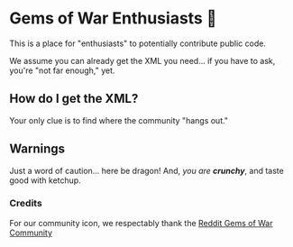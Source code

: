 <!--

**Here are some ideas to get you started:**

🙋‍♀️ A short introduction - what is your organization all about?
🌈 Contribution guidelines - how can the community get involved?
👩‍💻 Useful resources - where can the community find your docs? Is there anything else the community should know?
🍿 Fun facts - what does your team eat for breakfast?
🧙 Remember, you can do mighty things with the power of [Markdown](https://docs.github.com/github/writing-on-github/getting-started-with-writing-and-formatting-on-github/basic-writing-and-formatting-syntax)
-->
# Gems of War Enthusiasts 👋

This is a place for "enthusiasts" to potentially contribute public code.

We assume you can already get the XML you need... if you have to ask, you're "not far enough," yet.

## How do I get the XML?

Your only clue is to find where the community "hangs out."

## Warnings

Just a word of caution... here be dragon! And, *you are* ***crunchy***, and taste good with ketchup.

### Credits

For our community icon, we respectably thank the [Reddit Gems of War Community](https://www.reddit.com/r/GemsofWar/)
